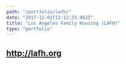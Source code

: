 ```yaml
---
path: "/portfolio/lafh/"
date: "2017-12-01T12:12:33.962Z"
title: "Los Angeles Family Housing (LAFH)"
type: "portfolio"
---
```


## <http://lafh.org>
